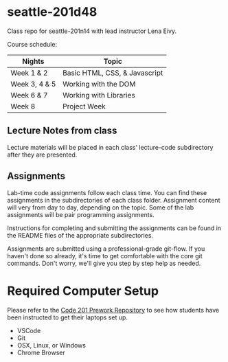 # seattle-201d48

Class repo for seattle-201n14 with lead instructor Lena Eivy.

Course schedule:

Nights        | Topic
--------------|----------------
Week 1 & 2    | Basic HTML, CSS, & Javascript
Week 3, 4 & 5 | Working with the DOM
Week 6 & 7    | Working with Libraries
Week 8        | Project Week

## Lecture Notes from class

Lecture materials will be placed in each class' lecture-code subdirectory after they are presented.

## Assignments

Lab-time code assignments follow each class time. You can find these assignments in the subdirectories of each class folder. Assignment content will very from day to day, depending on the topic. Some of the lab assignments will be pair programming assignments.

Instructions for completing and submitting the assignments can be found in the README files of the appropriate subdirectories.

Assignments are submitted using a professional-grade git-flow. If you haven't done so already, it's time to get comfortable with the core git commands. Don't worry, we'll give you step by step help as needed.

# Required Computer Setup

Please refer to the [Code 201 Prework Repository](https://github.com/codefellows/code-201-prework) to see how students have been instructed to get their laptops set up.

* VSCode
* Git
* OSX, Linux, or Windows
* Chrome Browser